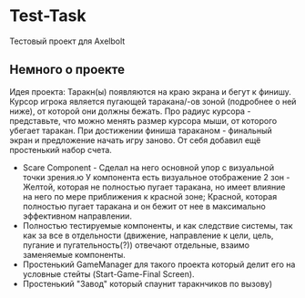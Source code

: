 # Test-Task

 Тестовый проект для Axelbolt

## Немного о проекте

Идея проекта: Таракн(ы) появляются на краю экрана и бегут к финишу. Курсор игрока является пугающей таракана/-ов зоной (подробнее о ней ниже), от которой они должны бежать. Про радиус курсора - представьте, что можно менять размер курсора мыши, от которого убегает таракан. При достижении финиша тараканом - финальный экран и предложение начать игру заново. От себя добавил ещё простенький набор счета. 


* Scare Component - Сделал на него основной упор с визуальной точки зрения.ю У компонента есть визуальное отображение 2 зон - Желтой, которая не полностью пугает таракана, но имеет влияние на него по мере приближения к красной зоне; Красной, которая полностью пугает таракана и он бежит от нее в максимально эффективном направлении.
* Полностью тестируемые компоненты, и как следствие системы, так как за все в отдельности (движение, направление к цели, цель, пугание и пугательность(?)) отвечают отдельные, взаимо заменяемые компоненты.
* Простенький GameManager для такого проекта который делит его на условные стейты (Start-Game-Final Screen).
* Простенький "Завод" который спаунит таракнчиков по вызову)
